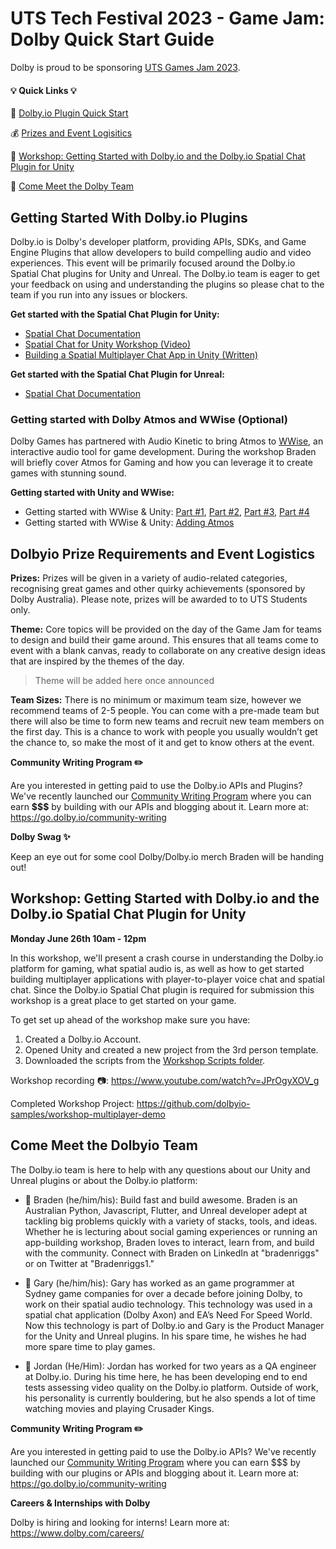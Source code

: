 # UTS Tech Festival 2023 - Game Jam: Dolby Quick Start Guide

Dolby is proud to be sponsoring [UTS Games Jam 2023](https://events.humanitix.com/uts-tech-fest-2023-game-jam-hackathon).

#### :bulb: **Quick Links** :bulb:
:hammer: [Dolby.io Plugin Quick Start](https://github.com/dolbyio-samples/hackathon-quick-start/blob/main/UTSGamesJam2023/UTSGamesJam23.md#getting-started-with-dolbyio-plugins)

:moneybag: [Prizes and Event Logisitics](https://github.com/dolbyio-samples/hackathon-quick-start/blob/main/UTSGamesJam2023/UTSGamesJam23.md#dolbyio-prize-requirements-and-event-logistics) 

:raising_hand: [Workshop: Getting Started with Dolby.io and the Dolby.io Spatial Chat Plugin for Unity](https://github.com/dolbyio-samples/hackathon-quick-start/blob/main/UTSGamesJam2023/UTSGamesJam23.md#Workshop-Getting-Started-with-Dolbyio-and-the-Dolbyio-Spatial-Chat-Plugin-for-Unity) 

:eyes: [Come Meet the Dolby Team](https://github.com/dolbyio-samples/hackathon-quick-start/blob/main/UTSGamesJam2023/UTSGamesJam23.md#come-meet-the-dolbyio-team) 


## Getting Started With Dolby.io Plugins
Dolby.io is Dolby's developer platform, providing APIs, SDKs, and Game Engine Plugins that allow developers to build compelling audio and video experiences. This event will be primarily focused around the Dolby.io Spatial Chat plugins for Unity and Unreal. The Dolby.io team is eager to get your feedback on using and understanding the plugins so please chat to the team if you run into any issues or blockers.

**Get started with the Spatial Chat Plugin for Unity:**

  - [Spatial Chat Documentation](https://docs.dolby.io/communications-apis/docs/unity-overview)
  - [Spatial Chat for Unity Workshop (Video)](https://www.youtube.com/watch?v=JPrOgyXOV_g)
  - [Building a Spatial Multiplayer Chat App in Unity (Written)](https://dolby.io/blog/spatial-chatter-engaging-local-multiplayer-communication-for-unforgettable-virtual-experiences/)

**Get started with the Spatial Chat Plugin for Unreal:**

  - [Spatial Chat Documentation](https://docs.dolby.io/communications-apis/docs/unreal-overview)

### Getting started with Dolby Atmos and WWise (Optional)
Dolby Games has partnered with Audio Kinetic to bring Atmos to [WWise](https://www.audiokinetic.com/en/products/wwise), an interactive audio tool for game development. During the workshop Braden will briefly cover Atmos for Gaming and how you can leverage it to create games with stunning sound.

**Getting started with Unity and WWise:**
- Getting started with WWise & Unity: [Part #1](https://www.youtube.com/watch?v=OrBVsgmhyfo), [Part #2](https://www.youtube.com/watch?v=0SlBxKvetjU), [Part #3](https://www.youtube.com/watch?v=kwJvfVWqrEM), [Part #4](https://www.youtube.com/watch?v=2LdbAdXczQs)
- Getting started with WWise & Unity: [Adding Atmos](https://www.youtube.com/watch?v=hy6XHiBbAW8)

## Dolbyio Prize Requirements and Event Logistics

**Prizes:** Prizes will be given in a variety of audio-related categories, recognising great games and other quirky achievements (sponsored by Dolby Australia). Please note, prizes will be awarded to to UTS Students only.

**Theme:** Core topics will be provided on the day of the Game Jam for teams to design and build their game around. This ensures that all teams come to event with a blank canvas, ready to collaborate on any creative design ideas that are inspired by the themes of the day.

>Theme will be added here once announced

**Team Sizes:** There is no minimum or maximum team size, however we recommend teams of 2-5 people. You can come with a pre-made team but there will also be time to form new teams and recruit new team members on the first day. This is a chance to work with people you usually wouldn’t get the chance to, so make the most of it and get to know others at the event.

**Community Writing Program :pencil2:**

Are you interested in getting paid to use the Dolby.io APIs and Plugins? We've recently launched our [Community Writing Program](https://go.dolby.io/community-writing) where you can earn **$$$** by building with our APIs and blogging about it. Learn more at: https://go.dolby.io/community-writing

**Dolby Swag :sparkles:**

Keep an eye out for some cool Dolby/Dolby.io merch Braden will be handing out!




## Workshop: Getting Started with Dolby.io and the Dolby.io Spatial Chat Plugin for Unity 
**Monday June 26th 10am - 12pm**

In this workshop, we'll present a crash course in understanding the Dolby.io platform for gaming, what spatial audio is, as well as how to get started building multiplayer applications with player-to-player voice chat and spatial chat. Since the Dolby.io Spatial Chat plugin is required for submission this workshop is a great place to get started on your game.

To get set up ahead of the workshop make sure you have:
1. Created a Dolby.io Account.
2. Opened Unity and created a new project from the 3rd person template.
3. Downloaded the scripts from the [Workshop Scripts folder](https://github.com/dolbyio-samples/hackathon-quick-start/tree/main/UTSGamesJam2023/Workshop%20Scripts).

Workshop recording :camera:: https://www.youtube.com/watch?v=JPrOgyXOV_g

Completed Workshop Project: https://github.com/dolbyio-samples/workshop-multiplayer-demo



## Come Meet the Dolbyio Team
The Dolby.io team is here to help with any questions about our Unity and Unreal plugins or about the Dolby.io platform:
- 🏃 Braden (he/him/his): Build fast and build awesome. Braden is an Australian Python, Javascript, Flutter, and Unreal developer adept at tackling big problems quickly with a variety of stacks, tools, and ideas. Whether he is lecturing about social gaming experiences or running an app-building workshop, Braden loves to interact, learn from, and build with the community. Connect with Braden on LinkedIn at "bradenriggs" or on Twitter at "Bradenriggs1."

- :ocean: Gary (he/him/his): Gary has worked as an game programmer at Sydney game companies for over a decade before joining Dolby, to work on their spatial audio technology. This technology was used in a spatial chat application (Dolby Axon) and EA’s Need For Speed World. Now this technology is part of Dolby.io and Gary is the Product Manager for the Unity and Unreal plugins. In his spare time, he wishes he had more spare time to play games.
- :rocket: Jordan (He/Him): Jordan has worked for two years as a QA engineer at Dolby.io. During his time here, he has been developing end to end tests assessing video quality on the Dolby.io platform. Outside of work, his personality is currently bouldering, but he also spends a lot of time watching movies and playing Crusader Kings.

**Community Writing Program :pencil2:**

Are you interested in getting paid to use the Dolby.io APIs? We've recently launched our [Community Writing Program](https://go.dolby.io/community-writing) where you can earn $$$ by building with our plugins or APIs and blogging about it. Learn more at: https://go.dolby.io/community-writing

**Careers & Internships with Dolby**

Dolby is hiring and looking for interns! Learn more at: https://www.dolby.com/careers/
